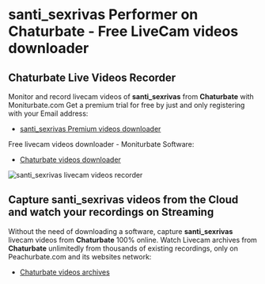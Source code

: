 # santi_sexrivas Performer on Chaturbate - Free LiveCam videos downloader

## Chaturbate Live Videos Recorder

Monitor and record livecam videos of **santi_sexrivas** from **Chaturbate** with Moniturbate.com
Get a premium trial for free by just and only registering with your Email address:
* [santi_sexrivas Premium videos downloader](https://moniturbate.com/request-demo-licence-key.html)

Free livecam videos downloader - Moniturbate Software:
* [Chaturbate videos downloader](https://moniturbate.com/moniturbate-download-software.html)

![santi_sexrivas livecam videos recorder](https://peachurnet.com/templates/moniturbate-software.png)


## Capture santi_sexrivas videos from the Cloud and watch your recordings on Streaming

Without the need of downloading a software, capture **santi_sexrivas** livecam videos from **Chaturbate** 100% online.
Watch Livecam archives from **Chaturbate** unlimitedly from thousands of existing recordings, only on Peachurbate.com and its websites network:
* [Chaturbate videos archives](https://peachurnet.com/)